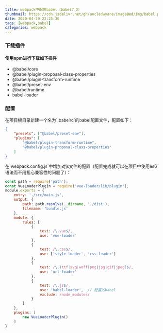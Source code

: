 ```yaml
---
title: webpack中配置babel（babel7.X）
thumbnail: https://cdn.jsdelivr.net/gh/uncledwyane/imageBed/img/babel.png
date: 2020-04-29 22:25:30
tags: [webpack,babel]
categories: webpack
---
```


<div class='post-summary'>
    <div class='notification is-info'>
        <p>
            babel是什么？
        </p>
        <p>
            babel的作用是把 JavaScript 中 es2015/2016/2017/2046 的新语法转化为 es5，让低端运行环境(如浏览器和 node )能够认识并执行。就是让以前的浏览器也能识别新的es6的语法。
        </p>
    </div>
</div>



<!--more-->

### 下载插件

#### 使用npm进行下载如下插件

+ @babel/core
+ @babel/plugin-proposal-class-properties
+ @babel/plugin-transform-runtime
+ @babel/preset-env
+ @babel/runtime
+ babel-loader

### 配置

<div class='notification is-success'>
    在项目根目录新建一个名为`.babelrc`的babel配置文件，配置如下：
</div>

```json
{
    "presets": ["@babel/preset-env"],
    "plugins": [
        "@babel/plugin-transform-runtime",
        "@babel/plugin-proposal-class-properties"
    ]
}
```

<div class='notification is-success'>
    在`webpack.config.js`中增加对js文件的配置（配置完成就可以在项目中使用es6语法而不用担心兼容性的问题了）：
</div>

```javascript
const path = require('path');
const VueLoaderPlugin = require('vue-loader/lib/plugin');
module.exports = {
    entry: './src/main.js',
    output: {
        path: path.resolve(__dirname, './dist'),
        filename: 'bundle.js'
    },
    module: {
        rules: [
            {
                test: /\.vue$/,
                use: 'vue-loader'
            },
            {
                test: /\.css$/,
                use: ['style-loader', 'css-loader']
            },
            {
                test: /\.(ttf|svg|woff|png|jpg|gif|jpeg)$/,
                use: 'url-loader'
            },
            {
                test: /\.js$/,
                use: 'babel-loader',  // 配置的babel
                exclude: /node_modules/
            }
        ]
    },
    plugins: [
        new VueLoaderPlugin()
    ]
}
```



<style>
    .post-summary{
        display: none;
    }
</style>

